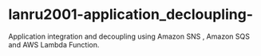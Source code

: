 # lanru2001-application_decloupling-

Application integration and decoupling using Amazon SNS , Amazon SQS and AWS Lambda Function. 

